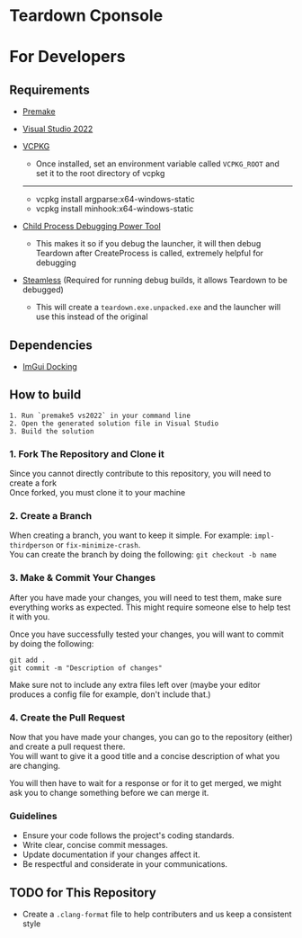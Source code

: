 # Teardown Cponsole

# For Developers

## Requirements
- [Premake](https://premake.github.io/)
- [Visual Studio 2022](https://visualstudio.microsoft.com/)
- [VCPKG](https://vcpkg.io/en/)
  - Once installed, set an environment variable called `VCPKG_ROOT` and set it to the root directory of vcpkg
  -----------------------------------------------------------------
  - vcpkg install argparse:x64-windows-static
  - vcpkg install minhook:x64-windows-static

- [Child Process Debugging Power Tool](https://marketplace.visualstudio.com/items?itemName=vsdbgplat.MicrosoftChildProcessDebuggingPowerTool)
  - This makes it so if you debug the launcher, it will then debug Teardown after CreateProcess is called, extremely helpful for debugging

- [Steamless](https://github.com/atom0s/Steamless/releases) (Required for running debug builds, it allows Teardown to be debugged)
  - This will create a `teardown.exe.unpacked.exe` and the launcher will use this instead of the original

## Dependencies
- [ImGui Docking](https://github.com/ocornut/imgui/tree/docking)

## How to build
```
1. Run `premake5 vs2022` in your command line
2. Open the generated solution file in Visual Studio
3. Build the solution
```

### 1. Fork The Repository and Clone it
Since you cannot directly contribute to this repository, you will need to create a fork  
Once forked, you must clone it to your machine

### 2. Create a Branch
When creating a branch, you want to keep it simple. For example: `impl-thirdperson` or `fix-minimize-crash`.  
You can create the branch by doing the following: `git checkout -b name`

### 3. Make & Commit Your Changes
After you have made your changes, you will need to test them, make sure everything works as expected. This might require someone else to help test it with you.

Once you have successfully tested your changes, you will want to commit by doing the following:
```
git add .
git commit -m "Description of changes"
```

Make sure not to include any extra files left over (maybe your editor produces a config file for example, don't include that.)

### 4. Create the Pull Request
Now that you have made your changes, you can go to the repository (either) and create a pull request there.  
You will want to give it a good title and a concise description of what you are changing.

You will then have to wait for a response or for it to get merged, we might ask you to change something before we can merge it.

### Guidelines
- Ensure your code follows the project's coding standards.
- Write clear, concise commit messages.
- Update documentation if your changes affect it.
- Be respectful and considerate in your communications.

## TODO for This Repository
- Create a `.clang-format` file to help contributers and us keep a consistent style